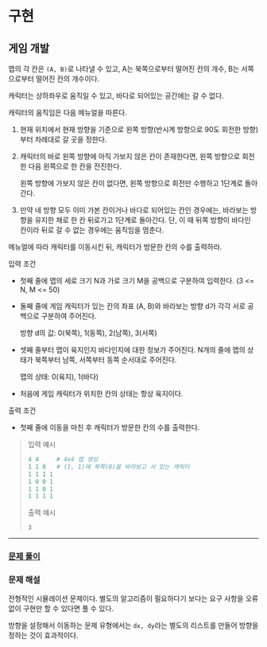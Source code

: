 # 구현

## 게임 개발

맵의 각 칸은 `(A, B)`로 나타낼 수 있고,
A는 북쪽으로부터 떨어진 칸의 개수, B는 서쪽으로부터 떨어진 칸의 개수이다.

캐릭터는 상하좌우로 움직일 수 있고, 바다로 되어있는 공간에는 갈 수 없다.

캐릭터의 움직임은 다음 메뉴얼을 따른다.

1.  현재 위치에서 현재 방향을 기준으로
    왼쪽 방향(반시계 방향으로 90도 회전한 방향)부터 차례대로 갈 곳을 정한다.

2.  캐릭터의 바로 왼쪽 방향에 아직 가보지 않은 칸이 존재한다면,
    왼쪽 방향으로 회전한 다음 왼쪽으로 한 칸을 전진한다.

    왼쪽 방향에 가보지 않은 칸이 없다면,
    왼쪽 방향으로 회전만 수행하고 1단계로 돌아간다.

3.  만약 네 방향 모두 이미 가본 칸이거나 바다로 되어있는 칸인 경우에는,
    바라보는 방향을 유지한 채로 한 칸 뒤로가고 1단계로 돌아간다.
        단, 이 때 뒤쪽 방향이 바다인 칸이라 뒤로 갈 수 없는 경우에는 움직임을 멈춘다.

메뉴얼에 따라 캐릭터를 이동시킨 뒤, 캐릭터가 방문한 칸의 수를 출력하라.

입력 조건

- 첫째 줄에 맵의 세로 크기 N과 가로 크기 M을 공백으로 구분하여 입력한다. (3 <= N, M <= 50)

- 둘째 줄에 게임 캐릭터가 있는 칸의 좌표 (A, B)와 바라보는 방향 d가 각각 서로 공백으로 구분하여 주어진다.

  방향 d의 값: 0(북쪽), 1(동쪽), 2(남쪽), 3(서쪽)

- 셋째 줄부터 맵이 육지인지 바다인지에 대한 정보가 주어진다.
  N개의 줄에 맵의 상태가 북쪽부터 남쪽, 서쪽부터 동쪽 순서대로 주어진다.

  맵의 상태: 0(육지), 1(바다)

- 처음에 게임 캐릭터가 위치한 칸의 상태는 항상 육지이다.

출력 조건

- 첫째 줄에 이동을 마친 후 캐릭터가 방문한 칸의 수를 출력한다.

> 입력 예시
>
> ```python
> 4 4     # 4x4 맵 생성
> 1 1 0   # (1, 1)에 북쪽(0)을 바라보고 서 있는 캐릭터
> 1 1 1 1
> 1 0 0 1
> 1 1 0 1
> 1 1 1 1
> ```
>
> 출력 예시
>
> `3`

---

### [문제 풀이](./3-2.py)

### 문제 해설

전형적인 시뮬레이션 문제이다. 별도의 알고리즘이 필요하다기 보다는
요구 사항을 오류 없이 구현만 할 수 있다면 풀 수 있다.

방향을 설정해서 이동하는 문제 유형에서는 `dx, dy`라는 별도의 리스트를 만들어 방향을 정하는 것이 효과적이다.
